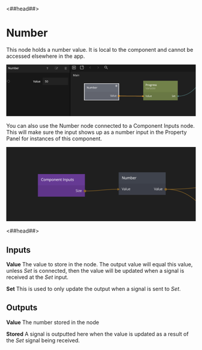 <##head##>

# Number

This node holds a <span class="ndl-data">number</span> value. It is local to the component and cannot be accessed elsewhere in the app.

![](number-1.png ':class=img-size-l')

You can also use the <span class="ndl-node">Number</span> node connected to a <span class="ndl-node">Component Inputs</span> node. This will make sure the input shows up as a <span class="ndl-data">number</span> input in the Property Panel for instances of this component.

![](number-2.png ':class=img-size-l')

<##head##>

## Inputs

**Value**
The value to store in the node. The output value will equal this value, unless _Set_ is connected, then the value will be updated when a signal is received at the _Set_ input.

**Set**
This is used to only update the output when a signal is sent to _Set_.

## Outputs

**Value**
The number stored in the node

**Stored**
A signal is outputted here when the value is updated as a result of the _Set_ signal being received.
